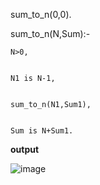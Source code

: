 sum_to_n(0,0).


sum_to_n(N,Sum):-



    N>0,


    N1 is N-1,


    sum_to_n(N1,Sum1),


    Sum is N+Sum1.



**output**



![image](https://github.com/user-attachments/assets/45ba5b64-2d0f-48b7-a8fd-a7844a3acf65)

